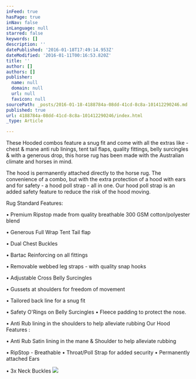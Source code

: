 ```yaml
---
inFeed: true
hasPage: true
inNav: false
inLanguage: null
starred: false
keywords: []
description: ''
datePublished: '2016-01-18T17:49:14.953Z'
dateModified: '2016-01-11T00:16:53.820Z'
title: ''
author: []
authors: []
publisher:
  name: null
  domain: null
  url: null
  favicon: null
sourcePath: _posts/2016-01-18-4188784a-08dd-41cd-8c8a-101412290246.md
published: true
url: 4188784a-08dd-41cd-8c8a-101412290246/index.html
_type: Article

---
```

These Hooded combos feature a snug fit and come with all the extras like - chest & mane anti rub linings, tent tail flaps, quality fittings, belly surcingles & with a generous drop, this horse rug has been made with the Australian climate and horses in mind. 

The hood is permanently attached directly to the horse rug. The convenience of a combo, but with the extra protection of a hood with ears and for safety - a hood poll strap - all in one. Our hood poll strap is an added safety feature to reduce the risk of the hood moving. 

Rug Standard Features: 

• Premium Ripstop made from quality breathable 300 GSM cotton/polyester blend 

• Generous Full Wrap Tent Tail flap 

• Dual Chest Buckles 

• Bartac Reinforcing on all fittings

• Removable webbed leg straps - with quality snap hooks 

• Adjustable Cross Belly Surcingles 

• Gussets at shoulders for freedom of movement 

•  Tailored back line for a snug fit 

• Safety O'Rings on Belly Surcingles
• Fleece padding to protect the nose. 

• Anti Rub lining in the shoulders to help alleviate rubbing
Our Hood Features :

• Anti Rub Satin lining in the mane & Shoulder to help alleviate rubbing 

• RipStop - Breathable
• Throat/Poll Strap for added security
• Permanently attached Ears 

• 3x Neck Buckles
![](https://the-grid-user-content.s3-us-west-2.amazonaws.com/a2d336b9-a91d-4d26-9229-4aa918acefdb.jpg)